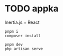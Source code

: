 # TODO appka

Inertia.js + React

```{bash}
pnpm i
composer install

pnpm dev
php artisan serve
```
